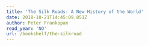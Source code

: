 ```yaml
---
title: 'The Silk Roads: A New History of the World'
date: 2018-10-21T14:45:09.851Z
author: Peter Frankopan
read_year: 'NO'
url: /bookshelf/the-silkroad
---
```



